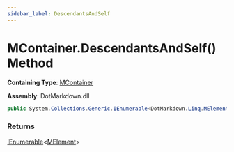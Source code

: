 ```yaml
---
sidebar_label: DescendantsAndSelf
---
```


# MContainer\.DescendantsAndSelf\(\) Method

**Containing Type**: [MContainer](../index.md)

**Assembly**: DotMarkdown\.dll

```csharp
public System.Collections.Generic.IEnumerable<DotMarkdown.Linq.MElement> DescendantsAndSelf()
```

### Returns

[IEnumerable](https://docs.microsoft.com/en-us/dotnet/api/system.collections.generic.ienumerable-1)&lt;[MElement](../../MElement/index.md)>

